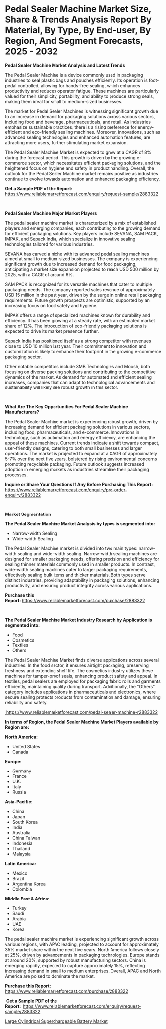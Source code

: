 <p><h1>Pedal Sealer Machine Market Size, Share & Trends Analysis Report By Material, By Type, By End-user, By Region, And Segment Forecasts, 2025 - 2032</h1></p><p><strong>Pedal Sealer Machine Market Analysis and Latest Trends</strong></p>
<p><p>The Pedal Sealer Machine is a device commonly used in packaging industries to seal plastic bags and pouches efficiently. Its operation is foot-pedal controlled, allowing for hands-free sealing, which enhances productivity and reduces operator fatigue. These machines are particularly valued for their simplicity, portability, and ability to produce strong seals, making them ideal for small to medium-sized businesses.</p><p>The market for Pedal Sealer Machines is witnessing significant growth due to an increase in demand for packaging solutions across various sectors, including food and beverage, pharmaceuticals, and retail. As industries emphasize sustainable practices, there is a rising preference for energy-efficient and eco-friendly sealing machines. Moreover, innovations, such as advanced sealing technologies and enhanced automation features, are attracting more users, further stimulating market expansion.</p><p>The Pedal Sealer Machine Market is expected to grow at a CAGR of 8% during the forecast period. This growth is driven by the growing e-commerce sector, which necessitates efficient packaging solutions, and the heightened focus on hygiene and safety in product handling. Overall, the outlook for the Pedal Sealer Machine market remains positive as industries continue to evolve towards automation and enhanced packaging efficiency.</p></p>
<p><strong>Get a Sample PDF of the Report:&nbsp;</strong> <a href="https://www.reliablemarketforecast.com/enquiry/request-sample/2883322?utm_campaign=2533&utm_medium=2&utm_source=Github&utm_content=ia&utm_term=13032025&utm_id=pedal-sealer-machine">https://www.reliablemarketforecast.com/enquiry/request-sample/2883322</a></p>
<p>&nbsp;</p>
<p><strong>Pedal Sealer Machine Major Market Players</strong></p>
<p><p>The pedal sealer machine market is characterized by a mix of established players and emerging companies, each contributing to the growing demand for efficient packaging solutions. Key players include SEVANA, SAM PACK, IMPAK, and Sepack India, which specialize in innovative sealing technologies tailored for various industries.</p><p>SEVANA has carved a niche with its advanced pedal sealing machines aimed at small to medium-sized businesses. The company is experiencing significant growth due to increased demand for food packaging, anticipating a market size expansion projected to reach USD 500 million by 2025, with a CAGR of around 6%.</p><p>SAM PACK is recognized for its versatile machines that cater to multiple packaging needs. The company reported sales revenue of approximately USD 15 million in the past year, driven by the surge in online retail packaging requirements. Future growth prospects are optimistic, supported by an increasing focus on food safety and hygiene.</p><p>IMPAK offers a range of specialized machines known for durability and efficiency. It has been growing at a steady rate, with an estimated market share of 12%. The introduction of eco-friendly packaging solutions is expected to drive its market presence further.</p><p>Sepack India has positioned itself as a strong competitor with revenues close to USD 10 million last year. Their commitment to innovation and customization is likely to enhance their footprint in the growing e-commerce packaging sector.</p><p>Other notable competitors include 3MB Technologies and Moosh, both focusing on diverse packing solutions and contributing to the competitive dynamics of the market. As demand for automated and efficient sealing increases, companies that can adapt to technological advancements and sustainability will likely see robust growth in this sector.</p></p>
<p>&nbsp;</p>
<p><strong>What Are The Key Opportunities For Pedal Sealer Machine Manufacturers?</strong></p>
<p><p>The Pedal Sealer Machine market is experiencing robust growth, driven by increasing demand for efficient packaging solutions in various sectors, including food, pharmaceuticals, and e-commerce. Innovations in technology, such as automation and energy efficiency, are enhancing the appeal of these machines. Current trends indicate a shift towards compact, user-friendly designs, catering to both small businesses and larger operations. The market is projected to expand at a CAGR of approximately 5-7% over the next five years, bolstered by rising environmental concerns promoting recyclable packaging. Future outlook suggests increased adoption in emerging markets as industries streamline their packaging processes.</p></p>
<p><strong>Inquire or Share Your Questions If Any Before Purchasing This Report:</strong> <a href="https://www.reliablemarketforecast.com/enquiry/pre-order-enquiry/2883322?utm_campaign=2533&utm_medium=2&utm_source=Github&utm_content=ia&utm_term=13032025&utm_id=pedal-sealer-machine">https://www.reliablemarketforecast.com/enquiry/pre-order-enquiry/2883322</a></p>
<p>&nbsp;</p>
<p><strong>Market Segmentation</strong></p>
<p><strong>The Pedal Sealer Machine Market Analysis by types is segmented into:</strong></p>
<p><ul><li>Narrow-width Sealing</li><li>Wide-width Sealing</li></ul></p>
<p><p>The Pedal Sealer Machine market is divided into two main types: narrow-width sealing and wide-width sealing. Narrow-width sealing machines are designed for smaller packaging needs, offering precision and efficiency for sealing thinner materials commonly used in smaller products. In contrast, wide-width sealing machines cater to larger packaging requirements, effectively sealing bulk items and thicker materials. Both types serve distinct industries, providing adaptability in packaging solutions, enhancing productivity, and ensuring product integrity across various applications.</p></p>
<p><strong>Purchase this Report:&nbsp;</strong><a href="https://www.reliablemarketforecast.com/purchase/2883322?utm_campaign=2533&utm_medium=2&utm_source=Github&utm_content=ia&utm_term=13032025&utm_id=pedal-sealer-machine">https://www.reliablemarketforecast.com/purchase/2883322</a></p>
<p>&nbsp;</p>
<p><strong>The Pedal Sealer Machine Market Industry Research by Application is segmented into:</strong></p>
<p><ul><li>Food</li><li>Cosmetics</li><li>Textiles</li><li>Others</li></ul></p>
<p><p>The Pedal Sealer Machine Market finds diverse applications across several industries. In the food sector, it ensures airtight packaging, preserving freshness and extending shelf life. The cosmetics industry utilizes these machines for tamper-proof seals, enhancing product safety and appeal. In textiles, pedal sealers are employed for packaging fabric rolls and garments efficiently, maintaining quality during transport. Additionally, the "Others" category includes applications in pharmaceuticals and electronics, where secure sealing protects products from contamination and damage, ensuring reliability and safety.</p></p>
<p><a href="https://www.reliablemarketforecast.com/pedal-sealer-machine-r2883322?utm_campaign=2533&utm_medium=2&utm_source=Github&utm_content=ia&utm_term=13032025&utm_id=pedal-sealer-machine">&nbsp;https://www.reliablemarketforecast.com/pedal-sealer-machine-r2883322</a></p>
<p><strong>In terms of Region, the Pedal Sealer Machine Market Players available by Region are:</strong></p>
<p>
    <p> <strong> North America: </strong>
        <ul>
            <li>United States</li>
            <li>Canada</li>
        </ul>
        </p> 
    <p> <strong> Europe: </strong>
        <ul>
            <li>Germany</li>
            <li>France</li>
            <li>U.K.</li>
            <li>Italy</li>
            <li>Russia</li>
        </ul>
        </p> 
    <p> <strong> Asia-Pacific: </strong>
        <ul>
            <li>China</li>
            <li>Japan</li>
            <li>South Korea</li>
            <li>India</li>
            <li>Australia</li>
            <li>China Taiwan</li>
            <li>Indonesia</li>
            <li>Thailand</li>
            <li>Malaysia</li>
        </ul>
        </p> 
    <p> <strong> Latin America: </strong>
        <ul>
            <li>Mexico</li>
            <li>Brazil</li>
            <li>Argentina Korea</li>
            <li>Colombia</li>
        </ul>
        </p> 
    <p> <strong> Middle East & Africa: </strong>
        <ul>
            <li>Turkey</li>
            <li>Saudi</li>
            <li>Arabia</li>
            <li>UAE</li>
            <li>Korea</li>
        </ul>
    </p>
    </p>
<p><p>The pedal sealer machine market is experiencing significant growth across various regions, with APAC leading, projected to account for approximately 35% market share within the next five years. North America follows closely at 25%, driven by advancements in packaging technologies. Europe stands at around 20%, supported by robust manufacturing sectors. China is emerging rapidly, expected to capture approximately 15%, reflecting increasing demand in small to medium enterprises. Overall, APAC and North America are poised to dominate the market.</p></p>
<p><strong>Purchase this Report: </strong><a href="https://www.reliablemarketforecast.com/purchase/2883322?utm_campaign=2533&utm_medium=2&utm_source=Github&utm_content=ia&utm_term=13032025&utm_id=pedal-sealer-machine">https://www.reliablemarketforecast.com/purchase/2883322</a></p>
<p>&nbsp;<strong>Get a Sample PDF of the Report:&nbsp;&nbsp;</strong><a href="https://www.reliablemarketforecast.com/enquiry/request-sample/2883322?utm_campaign=2533&utm_medium=2&utm_source=Github&utm_content=ia&utm_term=13032025&utm_id=pedal-sealer-machine">https://www.reliablemarketforecast.com/enquiry/request-sample/2883322</a></p>
<p><strong></strong></p>
<p><p><a href="https://github.com/hillsmyung726/Market-Research-Report-List-1/blob/main/large-cylindrical-superchargeable-battery-market.md?utm_campaign=2533&utm_medium=2&utm_source=Github&utm_content=ia&utm_term=13032025&utm_id=pedal-sealer-machine">Large Cylindrical Superchargeable Battery Market</a></p></p>